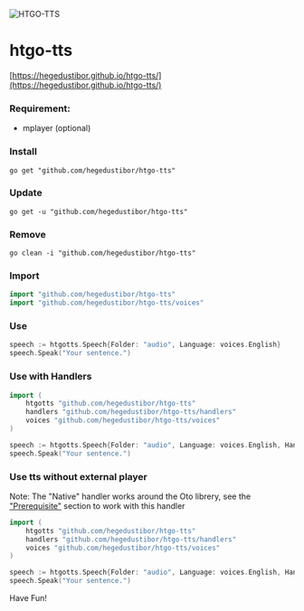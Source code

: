 ![HTGO-TTS](https://banners.beyondco.de/HTGO-TTS.png?theme=light&packageManager=&packageName=go+get+%22github.com%2Fhegedustibor%2Fhtgo-tts%22&pattern=bamboo&style=style_1&description=Text+to+Speech+Package+for+GoLang&md=1&showWatermark=0&fontSize=100px&images=volume-up)

# htgo-tts
[https://hegedustibor.github.io/htgo-tts/](https://hegedustibor.github.io/htgo-tts/)

### Requirement:
- mplayer (optional)

### Install
```
go get "github.com/hegedustibor/htgo-tts"
```

### Update
```
go get -u "github.com/hegedustibor/htgo-tts"
```

### Remove
```
go clean -i "github.com/hegedustibor/htgo-tts"
```

### Import
```go
import "github.com/hegedustibor/htgo-tts"
import "github.com/hegedustibor/htgo-tts/voices"
```

### Use
```go
speech := htgotts.Speech{Folder: "audio", Language: voices.English}
speech.Speak("Your sentence.")
```

### Use with Handlers
```go
import (
    htgotts "github.com/hegedustibor/htgo-tts"
    handlers "github.com/hegedustibor/htgo-tts/handlers"
    voices "github.com/hegedustibor/htgo-tts/voices"
)

speech := htgotts.Speech{Folder: "audio", Language: voices.English, Handler: &handlers.MPlayer{}}
speech.Speak("Your sentence.")
```

### Use tts without external player

Note: The "Native" handler works around the Oto librery, see the ["Prerequisite"](https://github.com/hajimehoshi/oto/blob/main/README.md#prerequisite) section to work with this handler 

```go
import (
    htgotts "github.com/hegedustibor/htgo-tts"
    handlers "github.com/hegedustibor/htgo-tts/handlers"
    voices "github.com/hegedustibor/htgo-tts/voices"
)

speech := htgotts.Speech{Folder: "audio", Language: voices.English, Handler: &handlers.Native{}}
speech.Speak("Your sentence.")
```

Have Fun!
